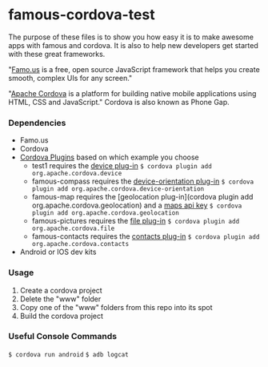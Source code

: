 famous-cordova-test
===================
The purpose of these files is to show you how easy it is to make awesome apps with famous and cordova. It is also to help new developers get started with these great frameworks.

"[Famo.us](http://www.famo.us) is a free, open source JavaScript framework that helps you create smooth, complex UIs for any screen."

"[Apache Cordova](http://cordova.apache.org) is a platform for building native mobile applications using HTML, CSS and JavaScript."
Cordova is also known as Phone Gap.

### Dependencies
* Famo.us
* Cordova
* [Cordova Plugins](http://plugins.cordova.io/#/) based on which example you choose
  * test1 requires the [device plug-in](http://plugins.cordova.io/#/package/org.apache.cordova.device)
    ```$ cordova plugin add org.apache.cordova.device```
  * famous-compass requires the [device-orientation plug-in](http://plugins.cordova.io/#/package/org.apache.cordova.device-orientation)
    ```$ cordova plugin add org.apache.cordova.device-orientation```
  * famous-map requires the [geolocation plug-in](cordova plugin add org.apache.cordova.geolocation) and a [maps api key](https://developers.google.com/maps/documentation/embed/guide#api_key)
    ```$ cordova plugin add org.apache.cordova.geolocation```
  * famous-pictures requires the [file plug-in](http://plugins.cordova.io/#/package/org.apache.cordova.file)
    ```$ cordova plugin add org.apache.cordova.file```
  * famous-contacts requires the [contacts plug-in](http://plugins.cordova.io/#/package/org.apache.cordova.contacts)
    ```$ cordova plugin add org.apache.cordova.contacts```
* Android or IOS dev kits


### Usage
1. Create a cordova project
2. Delete the "www" folder
3. Copy one of the "www" folders from this repo into its spot
4. Build the cordova project

### Useful Console Commands
`$ cordova run android`
`$ adb logcat`


